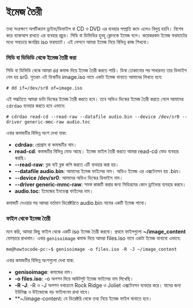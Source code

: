 # ইমেজ তৈরী

তথ্য সংরক্ষণে অপটিক্যাল ড্রাইভ/ডিভাইস বা CD ও DVD এর ব্যবহার সম্প্রতি কমে এলেও বিলুপ্ত হয়নি। বিশেষ করে ব্যাকআপ রাখতে এর ব্যবহার প্রচুর। সিডি বা ডিভিডির হুবহু ক্লোনকে ইমেজ বলে। কয়েকরকম ইমেজ ফরম্যাটের মধ্যে সবচেয়ে জনপ্রিয় iso ফরম্যাটে। এই লেসনে আমরা ইমেজ নিয়ে বিভিন্ন কাজ শিখবো।

### সিডি বা ডিভিডি থেকে ইমেজ তৈরী করা

সিডি বা ডিভিডি থেকে আমরা `dd` কমান্ড দিয়ে ইমেজ তৈরী করতে পারি। ডিস্ক ঢোকানোর পর সাধারনত তার ডিভাইস নেম হয় sr0. সুতরাং এই ডিস্কটির image.iso নামে একটা ইমেজ বানাতে আমাদের লিখতে হবে:

```
# dd if=/dev/sr0 of=image.iso
```

এই পদ্ধতিতে আমরা ডাটা ডিস্কের ইমেজ তৈরী করতে হবে। তবে অডিও ডিস্কের ইমেজ তৈরী করতে গেলে আমাদের `cdrdao` ব্যবহার করতে হবে এভাবে:

```
# cdrdao read-cd --read-raw --datafile audio.bin --device /dev/sr0 --driver generic-mmc-raw audio.toc
```

এবার কমান্ডটির বিভিন্ন অংশ দেখা যাক:

*  **cdrdao**: প্রোগ্রাম বা কমান্ডটির নাম।
*  **read-cd**: কমান্ডটির বিভিন্ন মোড আছে। ইমেজ ফাইল তৈরী করতে আমরা read-cd মোড ব্যবহার করছি।
*  **--read-raw**: ব্লক বাই ব্লক কপি করতে এটি ব্যবহার করা হয়।
*  **--datafile audio.bin**: আমাদের ইমেজ ফাইলের নাম। অডিও ইমেজ এর এক্সটেনসন হয় .bin।
*  **--device /dev/sr0**: আমাদের অডিও ডিস্কের ডিভাইস নাম।
*  **--driver generic-mmc-raw**: সমস্ত কাজটি করার জন্য সিডিরমের কোন ড্রাইভার ব্যবহার করবে।
*  **audio.toc**: ইমেজের ইনডেক্স ফাইলের নাম।

কমান্ডটি দেওয়ার পর আমরা বর্তমান ডিরেক্টরিতে audio.bin নামের একটি ইমেজ পাবো।

### ফাইল থেকে ইমেজ তৈরী

মনে করি, আমরা কিছু ফাইল থেকে একটি iso ইমেজ তৈরী করবো। প্রথমে ফাইলগুলো **~/image_content** ফোল্ডারে রাখলাম। এবার `genisoimage` কমান্ড দিয়ে আমরা files.iso নামে একটা ইমেজ বানাবো এভাবে: 

```
me@howtocode-pc:~$ genisoimage -o files.iso -R -J ~/image_content
```

এবার কমান্ডটির বিভিন্ন অংশগুলো দেখা যাক: 

*  **genisoimage**:  কমান্ডের নাম। 
*  **-o files.iso**: -o অপশন দিয়ে আউটপুট ইমেজ ফাইলের নাম লিখেছি।
*  **-R -J**: -R ও -J অপশন যথাক্রমে Rock Ridge ও Joliet এক্সটেনসন ব্যবহার করে। যাদের জন্য ইউনিক্স ও উইন্ডোজে বড় ফাইলনেম রাখা যাবে।
*  **~/image-content: যে ডিরেক্টরি থেকে তথ্য নিয়ে ইমেজ ফাইল বানাতে হবে।